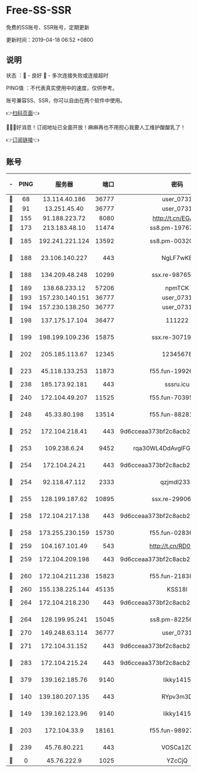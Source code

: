 # Free-SS-SSR

免费的SS账号、SSR账号，定期更新

更新时间：2019-04-18 06:52 +0800

## 说明

状态     ：🙂 - 良好 🙁 - 多次连接失败或连接超时

PING值   ：不代表真实使用中的速度，仅供参考。

账号兼容SS、SSR，你可以自由在两个软件中使用。

👉[扫码页面](https://liesauer.github.io/Free-SS-SSR/)👈

🎉🎉🎉好消息！订阅地址已全面开放！麻麻再也不用担心我要人工维护酸酸乳了！

👉[订阅链接](https://www.liesauer.net/yogurt/subscribe?ACCESS_TOKEN=DAYxR3mMaZAsaqUb)👈

## 账号

|-|PING|服务器|端口|密码|加密方式|区域|
|:----:|:----:|:-----:|-----:|:----:|:----:|:----:|
|🙂|68|13.114.40.186|36777|user_0731|chacha20|JP|
|🙂|91|13.251.45.40|36777|user_0731|chacha20|SG|
|🙂|155|91.188.223.72|8080|http://t.cn/EGJIyrl|rc4-md5|RU|
|🙂|173|213.183.48.10|11474|ss8.pm-19767965|rc4-md5|RU|
|🙂|185|192.241.221.124|13592|ss8.pm-00320498|aes-256-cfb|US|
|🙂|188|23.106.140.227|443|NgLF7wKB|aes-256-cfb|US|
|🙂|188|134.209.48.248|10299|ssx.re-98765890|aes-256-cfb|US|
|🙂|189|138.68.233.12|57206|npmTCK|rc4-md5|US|
|🙂|193|157.230.140.151|36777|user_0731|chacha20|US|
|🙂|194|157.230.138.250|36777|user_0731|chacha20|US|
|🙂|198|137.175.17.104|36477|111222|aes-256-cfb|US|
|🙂|199|198.199.109.236|15875|ssx.re-30719471|aes-256-cfb|US|
|🙂|202|205.185.113.67|12345|12345678|aes-256-cfb|US|
|🙂|223|45.118.133.253|11873|f55.fun-19926272|aes-256-cfb|SG|
|🙂|238|185.173.92.181|443|sssru.icu|rc4-md5|RU|
|🙂|240|172.104.49.207|11525|f55.fun-70395503|aes-256-cfb|SG|
|🙂|248|45.33.80.198|13514|f55.fun-88281317|aes-256-cfb|US|
|🙂|252|172.104.218.41|443|9d6cceaa373bf2c8acb22e60b6a58be6|aes-256-cfb|US|
|🙂|253|109.238.6.24|9452|rqa30WL4DdAvgIFG6Fs3znzTa|aes-256-cfb|FR|
|🙂|254|172.104.24.21|443|9d6cceaa373bf2c8acb22e60b6a58be6|aes-256-cfb|US|
|🙂|254|92.118.47.112|2333|qzjmdl2333|aes-256-cfb|US|
|🙂|255|128.199.187.62|10895|ssx.re-29906506|aes-256-cfb|SG|
|🙂|258|172.104.217.138|443|9d6cceaa373bf2c8acb22e60b6a58be6|aes-256-cfb|US|
|🙂|258|173.255.230.159|15730|f55.fun-02836534|aes-256-cfb|US|
|🙂|259|104.167.101.49|543|http://t.cn/RD0D7sx|rc4-md5|CA|
|🙂|259|172.104.209.198|443|9d6cceaa373bf2c8acb22e60b6a58be6|aes-256-cfb|US|
|🙂|260|172.104.211.238|15823|f55.fun-21838256|aes-256-cfb|US|
|🙂|260|155.138.225.144|45135|KSS18l|rc4-md5|US|
|🙂|264|172.104.218.230|443|9d6cceaa373bf2c8acb22e60b6a58be6|aes-256-cfb|US|
|🙂|264|128.199.95.241|15045|ss8.pm-82256023|aes-256-cfb|SG|
|🙂|270|149.248.63.114|36777|user_0731|chacha20|CA|
|🙂|271|172.104.31.152|443|9d6cceaa373bf2c8acb22e60b6a58be6|aes-256-cfb|US|
|🙂|283|172.104.215.24|443|9d6cceaa373bf2c8acb22e60b6a58be6|aes-256-cfb|US|
|🙂|379|139.162.185.76|9140|likky1415|aes-256-cfb|DE|
|🙂|140|139.180.207.135|443|RYpv3m3D|aes-256-cfb|JP|
|🙂|149|139.162.123.96|9140|likky1415|aes-256-cfb|JP|
|🙂|203|172.104.33.9|18161|f55.fun-98927194|aes-256-cfb|SG|
|🙁|239|45.76.80.221|443|VOSCa1ZG|aes-256-cfb|DE|
|🙁|0|45.76.222.9|1025|YZcCjQ|rc4-md5|JP|
